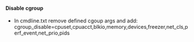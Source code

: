 #### Disable cgroup
- In cmdline.txt remove defined cgoup args and add:
      cgroup_disable=cpuset,cpuacct,blkio,memory,devices,freezer,net_cls,perf_event,net_prio,pids
